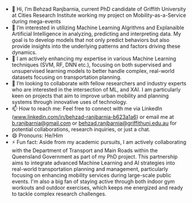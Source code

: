 - 👋 Hi, I’m Behzad Ranjbarnia, current PhD candidate of Griffith University at Cities Research Institute working my project on Mobility-as-a-Service during mega-events
- 👀 I’m interested in utilizing Machine Learning Algrithms and Explanaible Artificial Intelligence in analyzing, predicting and interpreting data. My goal is to develop models that
not only predict behaviors but also provide insights into the underlying patterns and factors driving these dynamics.
- 🌱 I am actively enhancing my expertise in various Machine Learning techniques (SVM, RF, DNN etc.), focusing on both supervised and unsupervised
learning models to better handle complex, real-world datasets focusing on transportation planning.
- 💞️ I’m looking to collaborate with fellow researchers and industry experts who are interested in the intersection of ML, and XAI.
I am particularly keen on projects that aim to improve urban mobility and planning systems through innovative uses of technology.
- 📫 How to reach me: Feel free to connect with me via LinkedIn (www.linkedin.com/in/behzad-ranjbarnia-b623a1a6) or email me at b.ranjbarnia@gmail.com or behzad.ranjbarnia@griffithuni.edu.au for potential collaborations, research inquiries, or just a chat.
- 😄 Pronouns: He/Him
- ⚡ Fun fact: Aside from my academic pursuits, I am actively collaborating with the Department of Transport and Main Roads within the Queensland Government as part of my PhD project. This partnership aims to integrate advanced Machine Learning and AI strategies into real-world transportation planning and management, particularly focusing on enhancing mobility services during large-scale public events. I'm also a big fan of staying active through both indoor gym workouts and outdoor exercises, which keeps me energized and ready to tackle complex research challenges.
<!---
Behzad1382/Behzad1382 is a ✨ special ✨ repository because its `README.md` (this file) appears on your GitHub profile.
You can click the Preview link to take a look at your changes.
--->
